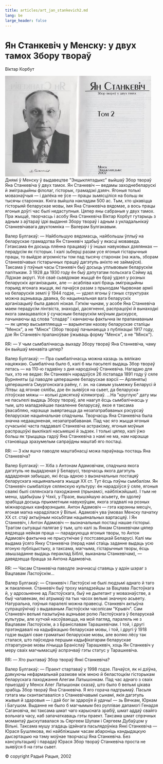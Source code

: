 ```yaml
---
title: articles/art_jan_stankevich2.md 
lang: be
large_header: false
---
```



<h1 id="ян-станкевіч-у-менску-у-двух-тамох-збору-твораў">Ян Станкевіч у Менску: у двух тамох Збору твораў</h1>

Віктар Корбут


<img src="jan_stankevich2.jpg" class="zv" width="480" height="330" alt="Jan Stankevich (Jan Stankievic) — Belarusian linguist and philologist" />Днямі ў Менску ў выдавецтве "Энцыкляпэдыкс" выйшаў Збор твораў Яна Станкевіча ў двух тамох. Ян Станкевіч — ведамы заходнебеларускі й эміграцыйны філолаг, гісторык, грамадзкі дзяяч. Ягоныя толькі мовазнаўчыя — і далёка не  ўсе — працы зьмясціліся на больш як тысячы старонках. Кніга выйшла накладам 500 ас. Тым, хто цікавіцца гісторыяй беларускае мовы, імя Яна Станкевіча вядомае, а вось працы ягоныя доўгі час былі недаступныя. Цяпер яны сабраныя у двух тамох. Пра жыццё, творчасць і асобу Яна Станкевіча Віктар Корбут гутарыць з адным з аўтараў ідэі выдання Збору твораў і адным з укладальнікаў Станкевічавага двухтомніка — Валерам Булгакавым.


Валер Булгакаў: — Найбольшую вядомасць, найбольшы ўплыў на беларускае грамадзтва Ян Станкевіч здабыў у якасці моваведа. Гэтаксама ён досыць плённа працаваў і ў іншых навуковых дзялянках — перадусім як гісторык. І калі зьберці разам усе ягоныя гістарычныя працы, то выйдзе агромністы том пад тысячу старонак (на жаль, зборам Станкевічавых гістарычных працаў дагэтуль аніхто не займаўся). Таксама ў пэўныя часы Станкевіч быў досыць уплывовым беларускім палітыкам. З 1928 да 1930 году ён быў дэпутатам польскага Сэйму ад Лідзкае акругі. Усё сваё сьвядомае жыццё ён браў удзел у розных беларускіх арганізацыях, але — асабліва калі браць эміграцыйны пэрыяд ягонага жыцця, які пачаўся разам з прыходам Чырвонае арміі на беларускія землі ў 1944 годзе, — удзел ягоны ў гэных структурах можна ацэньваць дваяка, бо нацыянальная вага беларускіх арганізацыяў была даволі нізкая. Гэткім чынам, у асобе Яна Станкевіча маем перадусім лінгвіста, знаходкі, дасягненні, распрацоўкі й вынаходкі якога замацаваліся ў сучасным беларускім моўным дыскурсе, пачынаючы ад слова "спадар" і канчаючы фактычна ім прапанаваным — як цяпер высьвятляецца — варыянтам назову беларускае сталіцы "Менск", а не  "Мінск" (Збор твораў пачынаецца з публікацыі 1917 году, дзе Ян Станкевіч прапаноўвае ўжываць форму "Менск", а не  "Мінск").


RR: — У чым сымбалічнасць выхаду Збору твораў Яна Станкевіча, чаму ён выйшаў менавіта цяпер?


Валер Булгакаў: — Пра сымбалічнасць можна казаць зь вялікаю нацяжкаю. Сымбалічна было б, калі б мы пасьпелі выдаць Збор твораў летась — на 110-ю гадавіну з дня народзінаў Станкевіча. Нагадаю для тых, хто не  ведае: Ян Станкевіч нарадзіўся 26 лістапада 1891 году ў сяле Вурняняты (ці паводле цяперашняе беларускае вэрсіі — Арляняты) цяперашняга Смургонскага раёну, г. зн. на самым узьмежку Беларусі й Літвы: ад ягонае сялібы, дзе ён зьявіўся на сьвет, да беларуска-літоўскае мяжы — колькі дзясяткаў кілямэтраў. ...На "круглую" дату мы не пасьпелі выдаць Збору твораў, але наагул ёсць сымбалічнасць у тым, што маладзейшае пакаленне беларусаў, якое я таксама ўвасабляю, нарэшце зьвяртаецца да незапатрабаваных рэсурсаў беларускае нацыянальнае спадчыны. Творчасць Яна Станкевіча была значна недаацэненая, незапатрабаваная. Пад час яго жыцця ягоныя сучасьнікі часта паддавалі Станкевіча астракізму, ягоныя моўныя распрацоўкі выклікалі насьмешкі й зьдзек. І толькі цяпер, калі ўжо больш як трыццаць гадоў Яна Станкевіча з намі не ма, нам нарэшце становіцца зразумелым сапраўдны маштаб яго постаці.


RR: — З кім яшчэ паводле маштабнасці можа параўнаць постаць Яна Станкевіча?


Валер Булгакаў: — Хіба з Антонам Адамовічам, спадчына якога дагэтуль не  выдадзеная ў Беларусі, творчасць якога дагэтуль аддадзеная забыццю, які ёсць адною з вызначальных постацяў беларускага нацыянальнага жыцця ХХ ст. Тут ёсць пэўны сымбалізм. Ян Станкевіч сымбалізуе сялянскую культуру: ён нарадзіўся ў сяле, ягоныя сваякі былі сялянскага паходжання (прынамсі, найбліжэйшыя). І тым не  менш, здабыўшы ў Чэхіі, у Празе, вышэйшую асьвету, ён здолеў зрабіцца досыць прыкметным навукоўцам, якога згадвалі на розных міжнародных канфэрэнцыях. Антон Адамовіч — гэта карэнны месціч, ягоная матка нарадзілася ў Вільні. Адамовіч ува ўмовах Менску пачатку ХХ ст. стаў актыўным носьбітам нацыянальных вартасцяў. І Ян Станкевіч, і Антон Адамовіч — вызначальныя постаці нашае гісторыі. Трагізм сытуацыі палягае ў тым, што калі зь Янкам Станкевічам цяпер вядзецца нейкая праца — парадкуюцца ягоныя творы, то Антон Адамовіч фактычна не прысутнічае ў постсавецкай Беларусі. Калі мы выдама ўсяго Янку Станкевіча (перад намі стаіць заданне выдаць усю ягоную публіцыстыку, а таксама, магчыма, гістарычныя творы, ёсць звышзаданне выдаць пераклад Бібліі, выкананы Станкевічам), — давядзецца брацца за Антона Адамовіча.


RR: — Часам Станкевіча паводле значнасці ставяць у адзін шэраг з Вацлавам Ластоўскім...


Валер Булгакаў: — Станкевіч і Ластоўскі не былі людзьмі аднаго й таго ж пакалення. Станкевіч быў троху маладзейшы за Вацлава Ластоўкага й, у адрозьненне ад Ластоўскага, быў не дылетант у мовазнаўстве, а быў чалавекам, які атрымаў па тых часох вельмі значную асьвету. Натуральна, пэўныя паралелі можна правесці. Станкевіч актыўна супрацоўнічаў з выдаваным Ластоўскім часопісам "Крывіч". Сам Станкевіч вельмі пазытыўна ацэньвае ролю Ластоўскага ў беларускай культуры, але хутчэй насоўваецца, на мой пагляд, паралель не  з Вацлавам Ластоўскім, а з Браніславам Тарашкевічам. І той, і другі прэтэндавалі на кадыфікацыю беларускае мовы, і той, і другі ў 1918 годзе выдалі свае граматыкі беларускае мовы, але воляю лёсу так сталася, што паўсюдна першым кадыфікатарам беларускае літаратурнае мовы лічыцца Браніслаў Тарашкевіч, хоць Ян Станкевіч у меру сваіх магчымасцяў аспрэчваў гэты статус у Тарашкевіча.


RR: — Хто рыхтаваў Збор твораў Янкі Станкевіча?


Валер Булгакаў: — Праект стартаваў у 1998 годзе. Пачаўся, як ні дзіўна, дзякуючы нефармальнай размове між мною й беластоцкім гісторыкам беларускага паходжання Алегам Латышонкам. Пад час аднаго з сваіх прыездаў у Менск Алег Латышонак сказаў, што было б вельмі цікава зрабіць Збор твораў Яна Станкевіча. Я яго горача падтрымаў. Пасьля гэтага мы скантактаваліся з Станкевічавымі сынамі, якія дагэтуль жывыя й здаровыя — і дай бог ім здароўя й удачы! — зь Вячкам, Юркам і Багушом. Выданне не было б магчымым без руплівае дапамогі Генадзя Сагановіча, які таксама шмат чаго карыснага зрабіў, шмат аддаў свайго вольнага часу, каб запачаткаваць гэты праект. Таксама шмат спрэчных момантаў дыскутавалася зь Сяргеем Шупам і Сяргеем Дубаўцом у Вільні. Таксама мушу згадаць ідэйнага пасьлядоўніка Янкі Станкевіча — Юрася Бушлякова, які найбліжшым часам абароніць кандыдацкую дысэртацыю на тэму моўнае творчасці Яна Станкевіча. Без кансультацыяў і парадаў Юрася Збор твораў Станкевіча проста не зьявіўся б на гэты сьвет.


© copyright Радыё Рацыя, 2002


